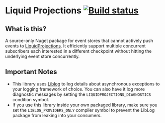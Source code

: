 # Liquid Projections [![Build status](https://ci.appveyor.com/api/projects/status/5j2rboeh9vg8773w/branch/master?svg=true)](https://ci.appveyor.com/project/dennisdoomen/liquidprojections-pollingeventstore-ctw8n/branch/master)

## What is this?
A source-only Nuget package for event stores that cannot actively push events to [LiquidProjections](https://github.com/liquidprojections/LiquidProjections). It efficiently support multiple concurrent subscribers each interested in a different checkpoint without hitting the underlying event store concurrently.

## Important Notes
* This library uses [Liblog](https://github.com/damianh/LibLog) to log details about asynchronous exceptions to your logging framework of choice. You can also have it log more diagnostic messages by setting the `LIQUIDPROJECTIONS_DIAGNOSTICS` condition symbol.
* If you use this library inside your own packaged library, make sure you set the `LIBLOG_PROVIDERS_ONLY` compiler symbol to prevent the LibLog package from leaking into your consumers. 